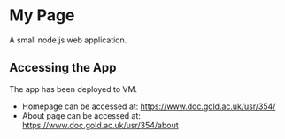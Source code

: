 # My Page
A small node.js web application.

## Accessing the App
The app has been deployed to VM.
- Homepage can be accessed at: https://www.doc.gold.ac.uk/usr/354/
- About page can be accessed at: https://www.doc.gold.ac.uk/usr/354/about